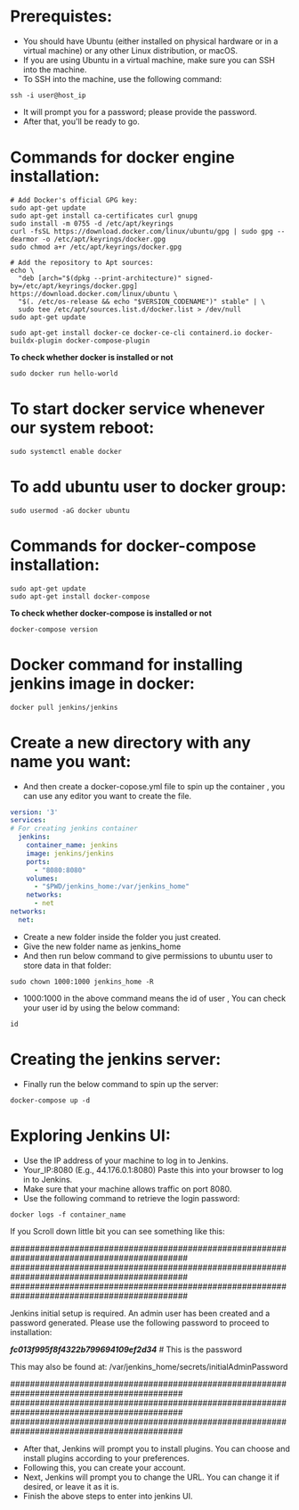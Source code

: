 # Prerequistes:
- You should have Ubuntu (either installed on physical hardware or in a virtual machine) or any other Linux distribution, or macOS.
- If you are using Ubuntu in a virtual machine, make sure you can SSH into the machine.
- To SSH into the machine, use the following command:
```
ssh -i user@host_ip
```
- It will prompt you for a password; please provide the password.
- After that, you'll be ready to go.

# Commands for docker engine installation:

```
# Add Docker's official GPG key:
sudo apt-get update
sudo apt-get install ca-certificates curl gnupg
sudo install -m 0755 -d /etc/apt/keyrings
curl -fsSL https://download.docker.com/linux/ubuntu/gpg | sudo gpg --dearmor -o /etc/apt/keyrings/docker.gpg
sudo chmod a+r /etc/apt/keyrings/docker.gpg

# Add the repository to Apt sources:
echo \
  "deb [arch="$(dpkg --print-architecture)" signed-by=/etc/apt/keyrings/docker.gpg] https://download.docker.com/linux/ubuntu \
  "$(. /etc/os-release && echo "$VERSION_CODENAME")" stable" | \
  sudo tee /etc/apt/sources.list.d/docker.list > /dev/null
sudo apt-get update
```
```
sudo apt-get install docker-ce docker-ce-cli containerd.io docker-buildx-plugin docker-compose-plugin
```

**To check whether docker is installed or not**
```
sudo docker run hello-world
```

# To start docker service whenever our system reboot:
```
sudo systemctl enable docker
```

# To add ubuntu user to docker group:
```
sudo usermod -aG docker ubuntu
```

# Commands for docker-compose installation:

```
sudo apt-get update
sudo apt-get install docker-compose

```

**To check whether docker-compose is installed or not**
```
docker-compose version
```

# Docker command for installing jenkins image in docker:

```
docker pull jenkins/jenkins
```

# Create a new directory with any name you want:
- And then create a docker-copose.yml file to spin up the container , you can use any editor you want to create the file.

```docker-compose.yml
version: '3'
services:
# For creating jenkins container
  jenkins:
    container_name: jenkins
    image: jenkins/jenkins
    ports:
      - "8080:8080"
    volumes:
      - "$PWD/jenkins_home:/var/jenkins_home"
    networks:
      - net
networks:
  net:
```
- Create a new folder inside the folder you just created.
- Give the new folder name as jenkins_home
- And then run below command to give permissions to ubuntu user to store data in that folder:
```
sudo chown 1000:1000 jenkins_home -R
```
- 1000:1000 in the above command means the id of user , You can check your user id by using the below command:
```
id
```

# Creating the jenkins server:

- Finally run the below command to spin up the server:
```
docker-compose up -d
```

# Exploring Jenkins UI:

- Use the IP address of your machine to log in to Jenkins.
- Your_IP:8080 (E.g., 44.176.0.1:8080) Paste this into your browser to log in to Jenkins.
- Make sure that your machine allows traffic on port 8080.
- Use the following command to retrieve the login password:
```
docker logs -f container_name
```
If you Scroll down little bit you can see something like this:

############################################################################################
############################################################################################
############################################################################################

Jenkins initial setup is required. An admin user has been created and a password generated.
Please use the following password to proceed to installation:

***fc013f995f8f4322b799694109ef2d34*** # This is the password

This may also be found at: /var/jenkins_home/secrets/initialAdminPassword

###########################################################################################
###########################################################################################
###########################################################################################

- After that, Jenkins will prompt you to install plugins. You can choose and install plugins according to your preferences.
- Following this, you can create your account.
- Next, Jenkins will prompt you to change the URL. You can change it if desired, or leave it as it is.
- Finish the above steps to enter into jenkins UI.



